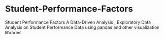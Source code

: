 # Student-Performance-Factors
Student Performance Factors  A Data-Driven Analysis , Exploratory Data Analysis on Student Performance Data using pandas and other visualization libraries
